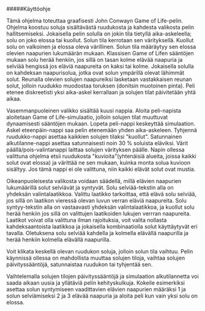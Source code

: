 #####Käyttöohje

Tämä ohjelma toteuttaa graafisesti John Conwayn Game of Life-pelin. Ohjelma koostuu soluja sisältävästä ruudukosta ja kahdesta valikosta pelin hallitsemiseksi. Jokaisella pelin solulla on jokin tila tietyllä aika-askeleella; solu on joko elossa tai kuollut. Solun tila kerrotaan sen värityksellä. Kuollut solu on valkoinen ja elossa oleva värillinen. Solun tila määräytyy sen elossa olevien naapurien lukumäärän mukaan. Klassisen Game of Lifen sääntöjen mukaan solu herää henkiin, jos sillä on tasan kolme elävää naapuria ja selviää hengissä jos eläviä naapureita on kaksi tai kolme. Jokaisella solulla on kahdeksan naapurisolua, jotka ovat solun ympärillä olevat lähimmät solut. Reunalla olevien solujen naapureiksi lasketaan vastakkaisen reunan solut, jolloin ruudukko muodostaa toruksen (donitsin muotoinen pinta). Peli etenee diskreetisti yksi aika-askel kerrallaan ja solujen tilat päivitetään yhtä aikaa.


Vasemmanpuoleinen valikko sisältää kuusi nappia. Aloita peli-napista aloitetaan Game of Life-simulaatio, jolloin solujen tilat muuttuvat dynaamisesti sääntöjen mukaan. Lopeta peli-nappi keskeyttää simulaation. Askel eteenpäin-nappi saa pelin etenemään yhden aika-askeleen. Tyhjennä ruudukko-nappi asettaa kaikkien solujen tilaksi "kuollut". Satunnainen alkutilanne-nappi asettaa satunnaisesti noin 30 % soluista eläviksi. Värit päällä/pois-valintanappi laittaa solujen värityksen päälle. Napin ollessa valittuna ohjelma etsii ruudukosta "kuvioita"(yhtenäisiä alueita, joissa kaikki solut ovat elossa) ja värittää ne sen mukaan, kuinka monta solua kuvioon sisältyy. Jos tämä nappi ei ole valittuna, niin kaikki elävät solut ovat mustia.

Oikeanpuoleisesta valikosta voidaan säädellä, millä elävien naapurien lukumäärillä solut selviävät ja syntyvät. Solu selviää-tekstin alla on yhdeksän valintalaatikkoa. Valittu laatikko tarkoittaa, että elävä solu selviää, jos sillä on laatikon vieressä olevan luvun verran eläviä naapureita. Solu syntyy-tekstin alla on vastaavasti yhdeksän valintalaatikkoa, ja kuollut solu herää henkiin jos sillä on valittujen laatikoiden lukujen verrran naapureita. Laatikot voivat olla valittuna ilman rajoituksia, voit valita nollasta kahdeksaantoista laatikkoa ja jokaisella kombinaatiolla solut käyttäytyvät eri tavalla. Oletuksena solu selviää kahdella ja kolmella elävällä naapurilla ja herää henkiin kolmella elävällä naapurilla. 

Voit klikata keskellä olevan ruudukon soluja, jolloin solun tila vaihtuu. Pelin käynnissä ollessa on mahdollista muuttaa solujen tiloja, vaihtaa solujen päivityssääntöjä, satunnaistaa ruudukon tai tyhjentää sen.

Vaihtelemalla solujen tilojen päivityssääntöjä ja simulaation alkutilannetta voi saada aikaan uusia ja yllätäviä pelin kehityskulkuja. Kokeile esimerkiksi asettaa solun syntymiseen vaadittavien elävien naapurien määräksi 1 ja solun selviämiseksi 2 ja 3 elävää naapuria ja aloita peli kun vain yksi solu on elossa. 
